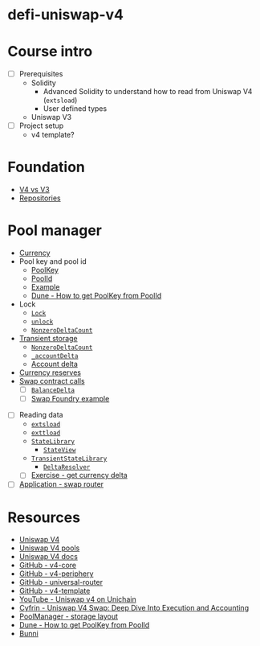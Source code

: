 # defi-uniswap-v4

# Course intro

- [ ] Prerequisites
  - Solidity
    - Advanced Solidity to understand how to read from Uniswap V4 (`extsload`)
    - User defined types
  - Uniswap V3
- [ ] Project setup
  - v4 template?

# Foundation

- [V4 vs V3](./notes/v4.md)
- [Repositories](./notes/repos.png)

# Pool manager

- [Currency](https://github.com/Uniswap/v4-core/blob/main/src/types/Currency.sol)
- Pool key and pool id
  - [PoolKey](https://github.com/Uniswap/v4-core/blob/main/src/types/PoolKey.sol)
  - [PoolId](https://github.com/Uniswap/v4-core/blob/main/src/types/PoolId.sol)
  - [Example](./foundry/src/examples/pool_id.sol)
  - [Dune - How to get PoolKey from PoolId](https://dune.com/queries/5671549?category=decoded_project&namespace=uniswap_v4&blockchain=ethereum&contract=PoolManager&blockchains=ethereum&id=uniswap_v4_ethereum.poolmanager_evt_initialize)
- Lock
  - [`Lock`](https://github.com/Uniswap/v4-core/blob/main/src/libraries/Lock.sol)
  - [`unlock`](https://github.com/Uniswap/v4-core/blob/59d3ecf53afa9264a16bba0e38f4c5d2231f80bc/src/PoolManager.sol#L104-L114)
  - [`NonzeroDeltaCount`](https://github.com/Uniswap/v4-core/blob/main/src/libraries/NonzeroDeltaCount.sol)
- [Transient storage](./foundry/src/examples/transient_storage.sol)
  - [`NonzeroDeltaCount`](https://github.com/Uniswap/v4-core/blob/main/src/libraries/NonzeroDeltaCount.sol)
  - [`_accountDelta`](https://github.com/Uniswap/v4-core/blob/59d3ecf53afa9264a16bba0e38f4c5d2231f80bc/src/PoolManager.sol#L368-L378)
  - [Account delta](./notes/account_delta.png)
- [Currency reserves](https://github.com/Uniswap/v4-core/blob/59d3ecf53afa9264a16bba0e38f4c5d2231f80bc/src/PoolManager.sol#L279-L288)
- [Swap contract calls](./notes/swap.png)
  - [ ] [`BalanceDelta`](https://github.com/Uniswap/v4-core/blob/main/src/types/BalanceDelta.sol)
  - [ ] [Swap Foundry example](./foundry/src/examples/swap.sol)
- [ ] Reading data
  - [`extsload`](https://github.com/Uniswap/v4-core/blob/main/src/Extsload.sol)
  - [`exttload`](https://github.com/Uniswap/v4-core/blob/main/src/Exttload.sol)
  - [`StateLibrary`](https://github.com/Uniswap/v4-core/blob/main/src/libraries/StateLibrary.sol)
    - [`StateView`](https://github.com/Uniswap/v4-periphery/blob/main/src/lens/StateView.sol)
  - [`TransientStateLibrary`](https://github.com/Uniswap/v4-core/blob/main/src/libraries/TransientStateLibrary.sol)
    - [`DeltaResolver`](https://github.com/Uniswap/v4-periphery/blob/main/src/base/DeltaResolver.sol)
  - [ ] [Exercise - get currency delta](./foundry/exercises/reader.md)
- [ ] [Application - swap router](./foundry/exercises/swap_router.md)

# Resources

- [Uniswap V4](https://v4.uniswap.org/)
- [Uniswap V4 pools](https://app.uniswap.org/explore/pools)
- [Uniswap V4 docs](https://docs.uniswap.org/contracts/v4/overview)
- [GitHub - v4-core](https://github.com/Uniswap/v4-core)
- [GitHub - v4-periphery](https://github.com/Uniswap/v4-periphery)
- [GitHub - universal-router](https://github.com/Uniswap/universal-router)
- [GitHub - v4-template](https://github.com/uniswapfoundation/v4-template)
- [YouTube - Uniswap v4 on Unichain](https://www.youtube.com/watch?v=ZisqLqbakfM)
- [Cyfrin - Uniswap V4 Swap: Deep Dive Into Execution and Accounting](https://www.cyfrin.io/blog/uniswap-v4-swap-deep-dive-into-execution-and-accounting)
- [PoolManager - storage layout](https://www.evm.codes/contract?address=0x000000000004444c5dc75cb358380d2e3de08a90)
- [Dune - How to get PoolKey from PoolId](https://dune.com/queries/5671549?category=decoded_project&namespace=uniswap_v4&blockchain=ethereum&contract=PoolManager&blockchains=ethereum&id=uniswap_v4_ethereum.poolmanager_evt_initialize)
- [Bunni](https://bunni.xyz/)
